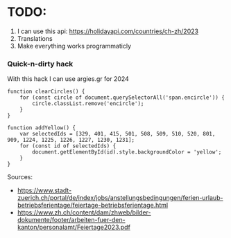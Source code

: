 # TODO:
1. I can use this api: https://holidayapi.com/countries/ch-zh/2023
2. Translations
3. Make everything works programmaticly

### Quick-n-dirty hack
With this hack I can use argies.gr for 2024

```
function clearCircles() {
    for (const circle of document.querySelectorAll('span.encircle')) {
        circle.classList.remove('encircle');
    }
}

function addYellow() {
    var selectedIds = [329, 401, 415, 501, 508, 509, 510, 520, 801, 909, 1224, 1225, 1226, 1227, 1230, 1231];
    for (const id of selectedIds) {
        document.getElementById(id).style.backgroundColor = 'yellow';
    }
}
```


Sources:
* https://www.stadt-zuerich.ch/portal/de/index/jobs/anstellungsbedingungen/ferien-urlaub-betriebsferientage/feiertage-betriebsferientage.html
* https://www.zh.ch/content/dam/zhweb/bilder-dokumente/footer/arbeiten-fuer-den-kanton/personalamt/Feiertage2023.pdf